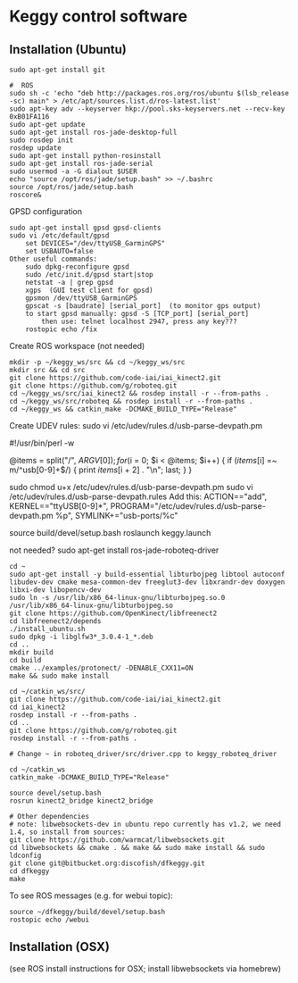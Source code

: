 Keggy control software
=======================

Installation (Ubuntu)
---------------------
    sudo apt-get install git

	#  ROS
	sudo sh -c 'echo "deb http://packages.ros.org/ros/ubuntu $(lsb_release -sc) main" > /etc/apt/sources.list.d/ros-latest.list'
	sudo apt-key adv --keyserver hkp://pool.sks-keyservers.net --recv-key 0xB01FA116
	sudo apt-get update
	sudo apt-get install ros-jade-desktop-full
	sudo rosdep init
	rosdep update
	sudo apt-get install python-rosinstall
	sudo apt-get install ros-jade-serial
	sudo usermod -a -G dialout $USER
	echo "source /opt/ros/jade/setup.bash" >> ~/.bashrc
	source /opt/ros/jade/setup.bash
	roscore&


GPSD configuration

	sudo apt-get install gpsd gpsd-clients
	sudo vi /etc/default/gpsd
		set DEVICES="/dev/ttyUSB_GarminGPS"
		set USBAUTO=false
	Other useful commands:
		sudo dpkg-reconfigure gpsd
		sudo /etc/init.d/gpsd start|stop
		netstat -a | grep gpsd
		xgps  (GUI test client for gpsd)
		gpsmon /dev/ttyUSB_GarminGPS
		gpscat -s [baudrate] [serial_port]  (to monitor gps output)
		to start gpsd manually: gpsd -S [TCP_port] [serial_port]
			then use: telnet localhost 2947, press any key???
		rostopic echo /fix

Create ROS workspace (not needed)

	mkdir -p ~/keggy_ws/src && cd ~/keggy_ws/src
	mkdir src && cd src
	git clone https://github.com/code-iai/iai_kinect2.git
	git clone https://github.com/g/roboteq.git
	cd ~/keggy_ws/src/iai_kinect2 && rosdep install -r --from-paths .
	cd ~/keggy_ws/src/roboteq && rosdep install -r --from-paths .
	cd ~/keggy_ws && catkin_make -DCMAKE_BUILD_TYPE="Release"


Create UDEV rules:
sudo vi /etc/udev/rules.d/usb-parse-devpath.pm

#!/usr/bin/perl -w

@items = split("/", $ARGV[0]);
for ($i = 0; $i < @items; $i++) {
    if ($items[$i] =~ m/^usb[0-9]+$/) {
        print $items[$i + 2] . "\n";
        last;
    }
}

sudo chmod u+x /etc/udev/rules.d/usb-parse-devpath.pm
sudo vi /etc/udev/rules.d/usb-parse-devpath.rules
Add this:
  ACTION=="add", KERNEL=="ttyUSB[0-9]*", PROGRAM="/etc/udev/rules.d/usb-parse-devpath.pm %p", SYMLINK+="usb-ports/%c"



source build/devel/setup.bash
roslaunch keggy.launch


not needed? sudo apt-get install ros-jade-roboteq-driver


   ```
cd ~
sudo apt-get install -y build-essential libturbojpeg libtool autoconf libudev-dev cmake mesa-common-dev freeglut3-dev libxrandr-dev doxygen libxi-dev libopencv-dev
sudo ln -s /usr/lib/x86_64-linux-gnu/libturbojpeg.so.0 /usr/lib/x86_64-linux-gnu/libturbojpeg.so
git clone https://github.com/OpenKinect/libfreenect2
cd libfreenect2/depends
./install_ubuntu.sh
sudo dpkg -i libglfw3*_3.0.4-1_*.deb
cd ..
mkdir build
cd build
cmake ../examples/protonect/ -DENABLE_CXX11=ON
make && sudo make install
```

   ```
cd ~/catkin_ws/src/
git clone https://github.com/code-iai/iai_kinect2.git
cd iai_kinect2
rosdep install -r --from-paths .
cd ..
git clone https://github.com/g/roboteq.git
rosdep install -r --from-paths .

# Change ~ in roboteq_driver/src/driver.cpp to keggy_roboteq_driver

cd ~/catkin_ws
catkin_make -DCMAKE_BUILD_TYPE="Release"
```

   ```
source devel/setup.bash
rosrun kinect2_bridge kinect2_bridge
```


	# Other dependencies
	# note: libwebsockets-dev in ubuntu repo currently has v1.2, we need 1.4, so install from sources:
	git clone https://github.com/warmcat/libwebsockets.git
	cd libwebsockets && cmake . && make && sudo make install && sudo ldconfig
    git clone git@bitbucket.org:discofish/dfkeggy.git
    cd dfkeggy
    make

To see ROS messages (e.g. for webui topic):

	source ~/dfkeggy/build/devel/setup.bash
	rostopic echo /webui


Installation (OSX)
-------------------
	
(see ROS install instructions for OSX; install libwebsockets via homebrew)

